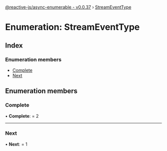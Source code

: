 [@reactive-js/async-enumerable - v0.0.37](../README.md) › [StreamEventType](streameventtype.md)

# Enumeration: StreamEventType

## Index

### Enumeration members

* [Complete](streameventtype.md#complete)
* [Next](streameventtype.md#next)

## Enumeration members

###  Complete

• **Complete**: = 2

___

###  Next

• **Next**: = 1

